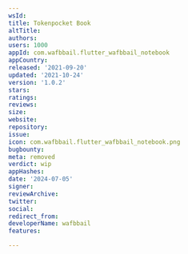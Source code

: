 ```yaml
---
wsId: 
title: Tokenpocket Book
altTitle: 
authors: 
users: 1000
appId: com.wafbbail.flutter_wafbbail_notebook
appCountry: 
released: '2021-09-20'
updated: '2021-10-24'
version: '1.0.2'
stars: 
ratings: 
reviews: 
size: 
website: 
repository: 
issue: 
icon: com.wafbbail.flutter_wafbbail_notebook.png
bugbounty: 
meta: removed
verdict: wip
appHashes: 
date: '2024-07-05'
signer: 
reviewArchive: 
twitter: 
social: 
redirect_from: 
developerName: wafbbail
features: 

---
```



